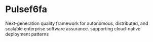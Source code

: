# Pulsef6fa
Next-generation quality framework for autonomous, distributed, and scalable enterprise software assurance. supporting cloud-native deployment patterns
